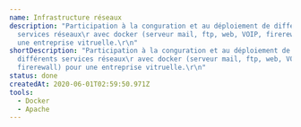 ```yaml
---
name: Infrastructure réseaux
description: "Participation à la conguration et au déploiement de différents
  services réseaux\r avec docker (serveur mail, ftp, web, VOIP, firerewall) pour
  une entreprise vitruelle.\r\n"
shortDescription: "Participation à la conguration et au déploiement de
  différents services réseaux\r avec docker (serveur mail, ftp, web, VOIP,
  firerewall) pour une entreprise vitruelle.\r\n"
status: done
createdAt: 2020-06-01T02:59:50.971Z
tools:
  - Docker
  - Apache
---
```

